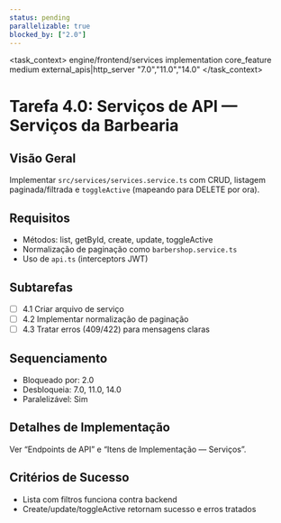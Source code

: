 ```yaml
---
status: pending
parallelizable: true
blocked_by: ["2.0"]
---
```


<task_context>
<domain>engine/frontend/services</domain>
<type>implementation</type>
<scope>core_feature</scope>
<complexity>medium</complexity>
<dependencies>external_apis|http_server</dependencies>
<unblocks>"7.0","11.0","14.0"</unblocks>
</task_context>

# Tarefa 4.0: Serviços de API — Serviços da Barbearia

## Visão Geral
Implementar `src/services/services.service.ts` com CRUD, listagem paginada/filtrada e `toggleActive` (mapeando para DELETE por ora).

## Requisitos
- Métodos: list, getById, create, update, toggleActive
- Normalização de paginação como `barbershop.service.ts`
- Uso de `api.ts` (interceptors JWT)

## Subtarefas
- [ ] 4.1 Criar arquivo de serviço
- [ ] 4.2 Implementar normalização de paginação
- [ ] 4.3 Tratar erros (409/422) para mensagens claras

## Sequenciamento
- Bloqueado por: 2.0
- Desbloqueia: 7.0, 11.0, 14.0
- Paralelizável: Sim

## Detalhes de Implementação
Ver “Endpoints de API” e “Itens de Implementação — Serviços”.

## Critérios de Sucesso
- Lista com filtros funciona contra backend
- Create/update/toggleActive retornam sucesso e erros tratados
